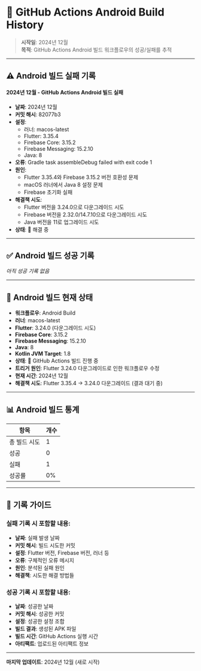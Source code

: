 # 🤖 GitHub Actions Android Build History

> **시작일**: 2024년 12월  
> **목적**: GitHub Actions Android 빌드 워크플로우의 성공/실패를 추적

---

## ⚠️ **Android 빌드 실패 기록**

#### 2024년 12월 - GitHub Actions Android 빌드 실패
- **날짜**: 2024년 12월
- **커밋 해시**: 82077b3
- **설정**: 
  - 러너: macos-latest
  - Flutter: 3.35.4
  - Firebase Core: 3.15.2
  - Firebase Messaging: 15.2.10
  - Java: 8
- **오류**: Gradle task assembleDebug failed with exit code 1
- **원인**: 
  - Flutter 3.35.4와 Firebase 3.15.2 버전 호환성 문제
  - macOS 러너에서 Java 8 설정 문제
  - Firebase 초기화 실패
- **해결책 시도**:
  - Flutter 버전을 3.24.0으로 다운그레이드 시도
  - Firebase 버전을 2.32.0/14.7.10으로 다운그레이드 시도
  - Java 버전을 11로 업그레이드 시도
- **상태**: 🔄 해결 중

---

## ✅ **Android 빌드 성공 기록**

*아직 성공 기록 없음*

---

## 🔄 **Android 빌드 현재 상태**

- **워크플로우**: Android Build
- **러너**: macos-latest
- **Flutter**: 3.24.0 (다운그레이드 시도)
- **Firebase Core**: 3.15.2
- **Firebase Messaging**: 15.2.10
- **Java**: 8
- **Kotlin JVM Target**: 1.8
- **상태**: 🔄 GitHub Actions 빌드 진행 중
- **트리거 원인**: Flutter 3.24.0 다운그레이드로 인한 워크플로우 수정
- **현재 시간**: 2024년 12월
- **해결책 시도**: Flutter 3.35.4 → 3.24.0 다운그레이드 (결과 대기 중)

---

## 📊 **Android 빌드 통계**

| 항목 | 개수 |
|------|------|
| 총 빌드 시도 | 1 |
| 성공 | 0 |
| 실패 | 1 |
| 성공률 | 0% |

---

## 📝 **기록 가이드**

### 실패 기록 시 포함할 내용:
- **날짜**: 실패 발생 날짜
- **커밋 해시**: 빌드 시도한 커밋
- **설정**: Flutter 버전, Firebase 버전, 러너 등
- **오류**: 구체적인 오류 메시지
- **원인**: 분석된 실패 원인
- **해결책**: 시도한 해결 방법들

### 성공 기록 시 포함할 내용:
- **날짜**: 성공한 날짜
- **커밋 해시**: 성공한 커밋
- **설정**: 성공한 설정 조합
- **빌드 결과**: 생성된 APK 파일
- **빌드 시간**: GitHub Actions 실행 시간
- **아티팩트**: 업로드된 아티팩트 정보

---

**마지막 업데이트**: 2024년 12월 (새로 시작)
